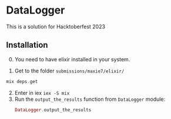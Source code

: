 # DataLogger

This is a solution for Hacktoberfest 2023

## Installation

0. You need to have elixir installed in your system.

1. Get to the folder `submissions/maxie7/elixir/`

```elixir
mix deps.get
```

2. Enter in iex `iex -S mix`
3. Run the `output_the_results` function from `DataLogger` module:
   ```elixir
   DataLogger.output_the_results
   ```
